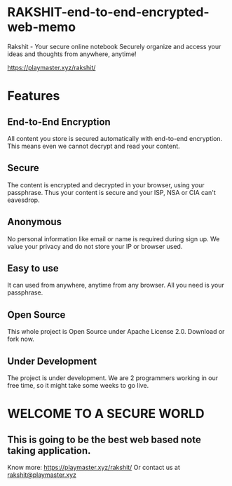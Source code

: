 # RAKSHIT-end-to-end-encrypted-web-memo
Rakshit - Your secure online notebook
Securely organize and access your ideas and thoughts from anywhere, anytime!

https://playmaster.xyz/rakshit/

# Features
## End-to-End Encryption
All content you store is secured automatically with end-to-end encryption. This means even we cannot decrypt and read your content.

## Secure
The content is encrypted and decrypted in your browser, using your passphrase. Thus your content is secure and your ISP, NSA or CIA can't eavesdrop.

## Anonymous
No personal information like email or name is required during sign up. We value your privacy and do not store your IP or browser used.

## Easy to use
It can used from anywhere, anytime from any browser. All you need is your passphrase.

## Open Source
This whole project is Open Source under Apache License 2.0. Download or fork now.

## Under Development
The project is under development. We are 2 programmers working in our free time, so it might take some weeks to go live.


# WELCOME TO A SECURE WORLD

## This is going to be the best web based note taking application.

Know more: https://playmaster.xyz/rakshit/
Or contact us at rakshit@playmaster.xyz
